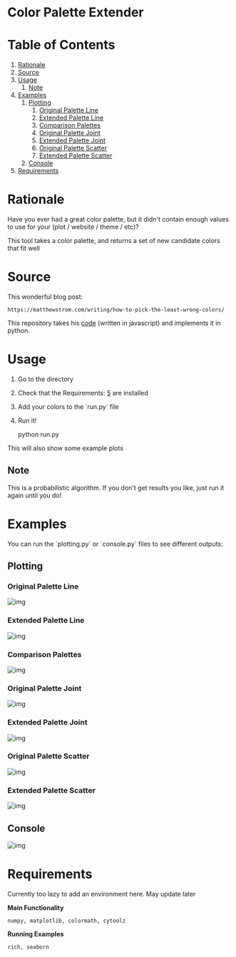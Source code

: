 # Color Palette Extender

# Table of Contents

1.  [Rationale](#org51511fd)
2.  [Source](#orgaafc768)
3.  [Usage](#org0d08d70)
    1.  [Note](#orgfc4b528)
4.  [Examples](#org7a6ca94)
    1.  [Plotting](#orgf02b6a8)
        1.  [Original Palette Line](#orgaf84ce4)
        2.  [Extended Palette Line](#org8cd3d43)
        3.  [Comparison Palettes](#orgd7594ab)
        4.  [Original Palette Joint](#org28941d8)
        5.  [Extended Palette Joint](#org9aa0ddf)
        6.  [Original Palette Scatter](#org8d2bf89)
        7.  [Extended Palette Scatter](#org16483b1)
    2.  [Console](#org70bd9fd)
5.  [Requirements](#orgbcd827e)



<a id="org51511fd"></a>

# Rationale

Have you ever had a great color palette, but it didn't contain enough values to use for your (plot / website / theme / etc)?

This tool takes a color palette, and returns a set of new candidate colors that fit well


<a id="orgaafc768"></a>

# Source

This wonderful blog post:

    https://matthewstrom.com/writing/how-to-pick-the-least-wrong-colors/

This repository takes his [code](https://github.com/ilikescience/category-colors) (written in javascript) and implements it in python.


<a id="org0d08d70"></a>

# Usage

1.  Go to the directory
2.  Check that the Requirements: [5](#orgbcd827e) are installed
3.  Add your colors to the \`run.py\` file
4.  Run it!

    python run.py

This will also show some example plots


<a id="orgfc4b528"></a>

## Note

This is a probabilistic algorithm. If you don't get results you like, just run it again until you do!


<a id="org7a6ca94"></a>

# Examples

You can run the \`plotting.py\` or \`console.py\` files to see different outputs:


<a id="orgf02b6a8"></a>

## Plotting


<a id="orgaf84ce4"></a>

### Original Palette Line

![img](./Examples/original_line.png)


<a id="org8cd3d43"></a>

### Extended Palette Line

![img](./Examples/extended_line.png)


<a id="orgd7594ab"></a>

### Comparison Palettes

![img](./Examples/comparison_palette.png)


<a id="org28941d8"></a>

### Original Palette Joint

![img](./Examples/join_original.png)


<a id="org9aa0ddf"></a>

### Extended Palette Joint

![img](./Examples/join_extended.png)


<a id="org8d2bf89"></a>

### Original Palette Scatter

![img](./Examples/scatter_original.png)


<a id="org16483b1"></a>

### Extended Palette Scatter

![img](./Examples/scatter_extended.png)


<a id="org70bd9fd"></a>

## Console

![img](Examples/2022-06-12_17-17-49_screenshot.png)


<a id="orgbcd827e"></a>

# Requirements

Currently too lazy to add an environment here. May update later

**Main Functionality**

    numpy, matplotlib, colormath, cytoolz

**Running Examples**

    rich, seaborn
